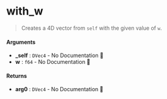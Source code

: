 # with\_w

>  Creates a 4D vector from `self` with the given value of `w`.

#### Arguments

- **\_self** : `DVec4` \- No Documentation 🚧
- **w** : `f64` \- No Documentation 🚧

#### Returns

- **arg0** : `DVec4` \- No Documentation 🚧
